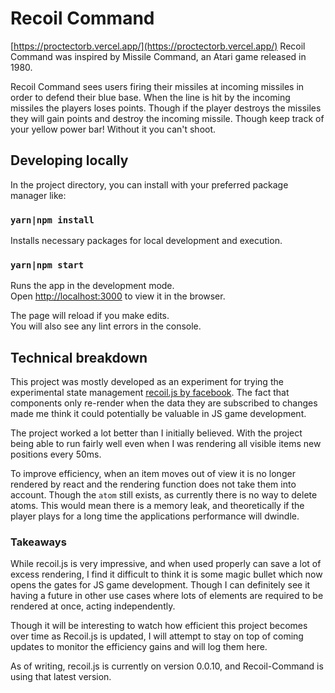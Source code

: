 # Recoil Command

[https://proctectorb.vercel.app/](https://proctectorb.vercel.app/)
Recoil Command was inspired by Missile Command, an Atari game released in 1980.

Recoil Command sees users firing their missiles at incoming missiles in order to defend their blue base. When the line is hit by the incoming missiles the players loses points. Though if the player destroys the missiles they will gain points and destroy the incoming missile. Though keep track of your yellow power bar! Without it you can't shoot.

## Developing locally

In the project directory, you can install with your preferred package manager like:

### `yarn|npm install`

Installs necessary packages for local development and execution.

### `yarn|npm start`

Runs the app in the development mode.<br />
Open [http://localhost:3000](http://localhost:3000) to view it in the browser.

The page will reload if you make edits.<br />
You will also see any lint errors in the console.

## Technical breakdown

This project was mostly developed as an experiment for trying the experimental state management [recoil.js by facebook](https://github.com/facebookexperimental/Recoil/blob/master/README.md). The fact that components only re-render when the data they are subscribed to changes made me think it could potentially be valuable in JS game development.

The project worked a lot better than I initially believed. With the project being able to run fairly well even when I was rendering all visible items new positions every 50ms.

To improve efficiency, when an item moves out of view it is no longer rendered by react and the rendering function does not take them into account. Though the `atom` still exists, as currently there is no way to delete atoms. This would mean there is a memory leak, and theoretically if the player plays for a long time the applications performance will dwindle.

### Takeaways

While recoil.js is very impressive, and when used properly can save a lot of excess rendering, I find it difficult to think it is some magic bullet which now opens the gates for JS game development. Though I can definitely see it having a future in other use cases where lots of elements are required to be rendered at once, acting independently.

Though it will be interesting to watch how efficient this project becomes over time as Recoil.js is updated, I will attempt to stay on top of coming updates to monitor the efficiency gains and will log them here.

As of writing, recoil.js is currently on version 0.0.10, and Recoil-Command is using that latest version.
